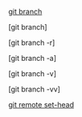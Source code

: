 [git branch](01_git_branch.md)

[git branch]

[git branch -r]

[git branch -a]

[git branch -v]

[git branch -vv]

[git remote set-head](02_git_remote_set-head.md)
